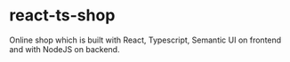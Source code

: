 # react-ts-shop

Online shop which is built with React, Typescript, Semantic UI on frontend and with NodeJS on backend.
